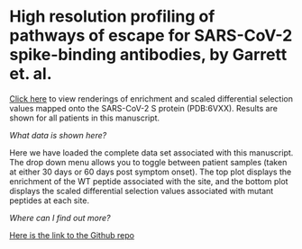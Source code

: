 # High resolution profiling of pathways of escape for SARS-CoV-2 spike-binding antibodies, by Garrett et. al.

[Click here](https://dms-view.github.io/?markdown-url=https%3A%2F%2Fraw.githubusercontent.com%2Fmeghangarrett%2FSpike-Phage-DMS%2Fmaster%2Fanalysis-and-plotting%2Fdms-view%2FDMS-view-description.md&data-url=https%3A%2F%2Fraw.githubusercontent.com%2Fmeghangarrett%2FSpike-Phage-DMS%2Fmaster%2Fanalysis-and-plotting%2Fdms-view%2FSpike_DMS_view_data_2020-10-27.csv&condition=21C%2C+60d&site_metric=site_WT_enrichment&mutation_metric=mut_scaled_diff_sel&selected_sites=&protein-data-color=&protein-other-color=&pdb-url=https%3A%2F%2Fraw.githubusercontent.com%2Fmeghangarrett%2FSpike-Phage-DMS%2Fmaster%2Fanalysis-and-plotting%2Fdms-view%2F6vxx.pdb) to view renderings of enrichment and scaled differential selection values mapped onto the SARS-CoV-2 S protein (PDB:6VXX). Results are shown for all patients in this manuscript.

*What data is shown here?*

Here we have loaded the complete data set associated with this manuscript. The drop down menu allows you to toggle between patient samples (taken at either 30 days or 60 days post symptom onset). The top plot displays the enrichment of the WT peptide associated with the site, and the bottom plot displays the scaled differential selection values associated with mutant peptides at each site.

*Where can I find out more?*

[Here is the link to the Github repo](https://github.com/meghangarrett/Spike-Phage-DMS)


